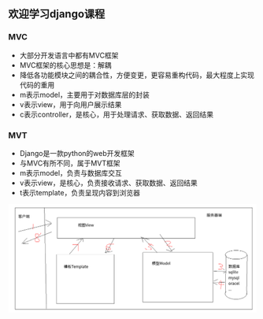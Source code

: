 ## 欢迎学习django课程  

### MVC    

* 大部分开发语言中都有MVC框架    
* MVC框架的核心思想是：解耦  
* 降低各功能模块之间的耦合性，方便变更，更容易重构代码，最大程度上实现代码的重用  
* m表示model，主要用于对数据库层的封装  
* v表示view，用于向用户展示结果  
* c表示controller，是核心，用于处理请求、获取数据、返回结果  

### MVT  

* Django是一款python的web开发框架  
* 与MVC有所不同，属于MVT框架  
* m表示model，负责与数据库交互  
* v表示view，是核心，负责接收请求、获取数据、返回结果  
* t表示template，负责呈现内容到浏览器  

![alt文本](Images/mvt.png "Title")  
